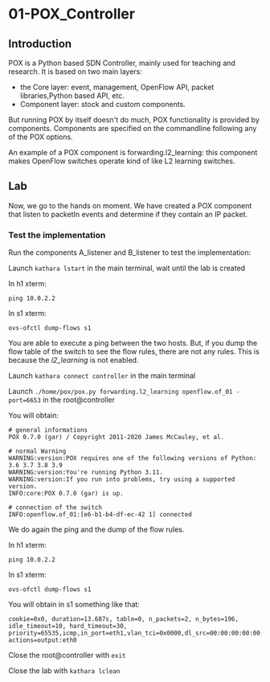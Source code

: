 # 01-POX_Controller

## Introduction

POX is a Python based SDN Controller, mainly used for teaching and research. It is based on two main layers:
* the Core layer: event, management, OpenFlow API, packet libraries,Python based API, etc.
* Component layer: stock and custom components.

But running POX by itself doesn't do much, POX functionality is provided by components. Components are specified on the commandline following any of the POX options.

An example of a POX component is forwarding.l2_learning: this component makes OpenFlow switches operate kind of like L2 learning switches.

## Lab

Now, we go to the hands on moment. We have created a POX component that listen to packetIn events and determine if they contain an IP packet.

### Test the implementation

Run the components A_listener and B_listener to test the implementation:

Launch ```kathara lstart``` in the main terminal, wait until the lab is created

In h1 xterm:
```
ping 10.0.2.2
```

In s1 xterm:
```
ovs-ofctl dump-flows s1
```

You are able to execute a ping between the two hosts. But, if you dump the flow table of the switch to see the flow rules, there are not any rules. This is because the *l2_learning* is not enabled.

Launch ```kathara connect controller``` in the main terminal

Launch ```./home/pox/pox.py forwarding.l2_learning openflow.of_01 -port=6653``` in the root@controller

You will obtain: 
```
# general informations
POX 0.7.0 (gar) / Copyright 2011-2020 James McCauley, et al.

# normal Warning
WARNING:version:POX requires one of the following versions of Python: 3.6 3.7 3.8 3.9
WARNING:version:You're running Python 3.11.
WARNING:version:If you run into problems, try using a supported version.
INFO:core:POX 0.7.0 (gar) is up.

# connection of the switch
INFO:openflow.of_01:[e6-b1-b4-df-ec-42 1] connected
```

We do again the ping and the dump of the flow rules.

In h1 xterm:
```
ping 10.0.2.2
```

In s1 xterm:
```
ovs-ofctl dump-flows s1
```

You will obtain in s1 something like that:
```
cookie=0x0, duration=13.687s, table=0, n_packets=2, n_bytes=196, idle_timeout=10, hard_timeout=30, priority=65535,icmp,in_port=eth1,vlan_tci=0x0000,dl_src=00:00:00:00:00:02,dl_dst=00:00:00:00:00:01,nw_src=10.0.2.2,nw_dst=10.0.1.1,nw_tos=0,icmp_type=0,icmp_code=0 actions=output:eth0
```

Close the root@controller with ```exit```

Close the lab with ```kathara lclean```